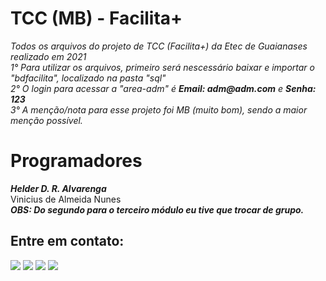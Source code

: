 # TCC (MB) - Facilita+
<p>
  <i>
    Todos os arquivos do projeto de TCC (Facilita+) da Etec de Guaianases realizado em 2021<br>
    1° Para utilizar os arquivos, primeiro será nescessário baixar e importar o "bdfacilita", localizado na pasta "sql"<br>
    2° O login para acessar a "area-adm" é <b>Email: adm@adm.com</b> e <b>Senha: 123</b><br>
    3° A menção/nota para esse projeto foi MB (muito bom), sendo a maior menção possível.
  </i><br>
<p>
<p>
  <h1>Programadores</h1>
  <b><i>Helder D. R. Alvarenga</i></b><br>
  Vinicius de Almeida Nunes<br>
  <b><i>OBS: Do segundo para o terceiro módulo eu tive que trocar de grupo.</i></b>
</p>

 <h2> Entre em contato: </h2>
 <a href="https://www.facebook.com/OAnciao"><img src="https://img.shields.io/badge/Facebook-1877F2?style=for-the-badge&logo=facebook&logoColor=white"></a>
 <a href="mailto:heldergavioes@hotmail.com"><img src="https://img.shields.io/badge/Microsoft_Outlook-0078D4?style=for-the-badge&logo=microsoft-outlook&logoColor=white"" target="_blank"></a>
 <a href="https://www.linkedin.com/in/helder-alvarenga/" target="_blank"><img src="https://img.shields.io/badge/-LinkedIn-%230077B5?style=for-the-badge&logo=linkedin&logoColor=white" target="_blank"></a> 
 <a href="https://api.whatsapp.com/send?phone=5511969181772&text=T%C3%A9cnico%20em%20Desenvolvimento%20de%20Sistemas%20-%20Helder%20D.R.%20Alvarenga" target="_blank"><img src="https://img.shields.io/badge/WhatsApp-25D366?style=for-the-badge&logo=whatsapp&logoColor=white">
